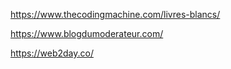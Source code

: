 https://www.thecodingmachine.com/livres-blancs/

https://www.blogdumoderateur.com/

https://web2day.co/
